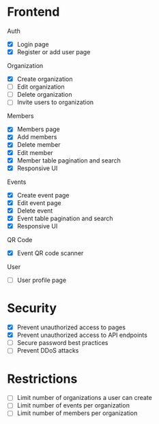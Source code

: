 # Frontend

Auth

- [x] Login page
- [x] Register or add user page

Organization

- [x] Create organization
- [ ] Edit organization
- [ ] Delete organization
- [ ] Invite users to organization

Members

- [x] Members page
- [x] Add members
- [x] Delete member
- [x] Edit member
- [x] Member table pagination and search
- [x] Responsive UI

Events

- [x] Create event page
- [x] Edit event page
- [x] Delete event
- [x] Event table pagination and search
- [x] Responsive UI

QR Code

- [x] Event QR code scanner

User

- [ ] User profile page

# Security

- [x] Prevent unauthorized access to pages
- [x] Prevent unauthorized access to API endpoints
- [ ] Secure password best practices
- [ ] Prevent DDoS attacks

# Restrictions

- [ ] Limit number of organizations a user can create
- [ ] Limit number of events per organization
- [ ] Limit number of members per organization

